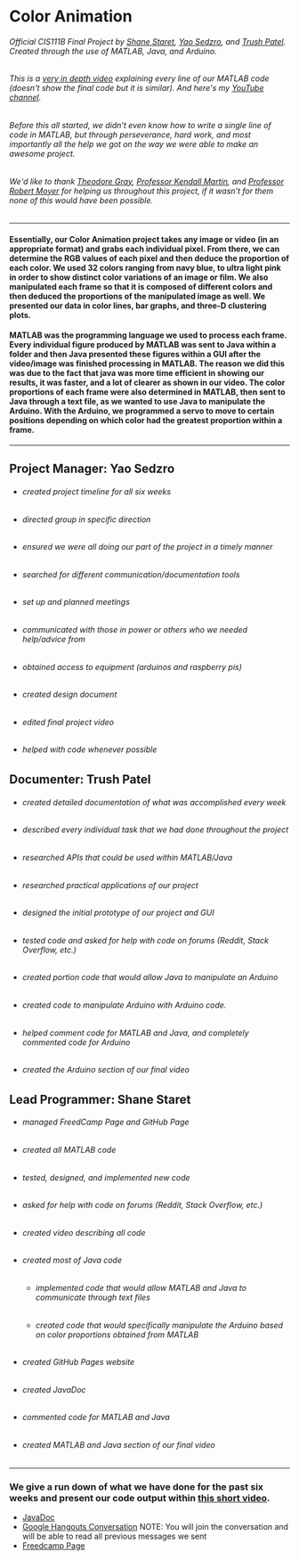 # Color Animation
###### Official CIS111B Final Project by [Shane Staret](https://github.com/SStaret43), [Yao Sedzro](https://github.com/Yensedzro), and [Trush Patel](https://github.com/trushpatel1997). Created through the use of MATLAB, Java, and Arduino.

###### This is a [*very* in depth video](https://www.youtube.com/watch?v=NfeG2EDdjmE) explaining every line of our MATLAB code (doesn't show the final code but it is similar). And here's my [YouTube channel](https://www.youtube.com/channel/UCmQA16swmtPa29pRo9YtRTA).

###### Before this all started, we didn’t even know how to write a single line of code in MATLAB, but through perseverance, hard work, and most importantly all the help we got on the way we were able to make an awesome project.
###### *We'd like to thank [Theodore Gray](http://home.theodoregray.com/), [Professor Kendall Martin](http://lelejiktenkye.blogspot.com/), and [Professor Robert Moyer](http://faculty.mc3.edu/rmoyer/) for helping us throughout this project, if it wasn’t for them none of this would have been possible.*
________________________________________________________________________________________________________________________________

#### Essentially, our Color Animation project takes any image or video (in an appropriate format) and grabs each individual pixel. From there, we can determine the RGB values of each pixel and then deduce the proportion of each color. We used 32 colors ranging from navy blue, to ultra light pink in order to show distinct color variations of an image or film. We also manipulated each frame so that it is composed of different colors and then deduced the proportions of the manipulated image as well. We presented our data in color lines, bar graphs, and three-D clustering plots.

#### MATLAB was the programming language we used to process each frame. Every individual figure produced by MATLAB was sent to Java within a folder and then Java presented these figures within a GUI after the video/image was finished processing in MATLAB. The reason we did this was due to the fact that java was more time efficient in showing our results, it was faster, and a lot of clearer as shown in our video. The color proportions of each frame were also determined in MATLAB, then sent to Java through a text file, as we wanted to use Java to manipulate the Arduino. With the Arduino, we programmed a servo to move to certain positions depending on which color had the greatest proportion within a frame.
________________________________________________________________________________________________________________________________

## **Project Manager: Yao Sedzro**
   * ###### created project timeline for all six weeks
   * ###### directed group in specific direction
   * ###### ensured we were all doing our part of the project in a timely manner
   * ###### searched for different communication/documentation tools
   * ###### set up and planned meetings
   * ###### communicated with those in power or others who we needed help/advice from
   * ###### obtained access to equipment (arduinos and raspberry pis)
   * ###### created design document
   * ###### edited final project video
   * ###### helped with code whenever possible
   
   
## **Documenter: Trush Patel**
   * ###### created *detailed* documentation of what was accomplished every week
   * ###### described every individual task that we had done throughout the project
   * ###### researched APIs that could be used within MATLAB/Java
   * ###### researched practical applications of our project
   * ###### designed the initial prototype of our project and GUI
   * ###### tested code and asked for help with code on forums (Reddit, Stack Overflow, etc.)
   * ###### created portion code that would allow Java to manipulate an Arduino
   * ###### created code to manipulate Arduino with Arduino code.
   * ###### helped comment code for MATLAB and Java, and completely commented code for Arduino
   * ###### created the Arduino section of our final video
   
   
## **Lead Programmer: Shane Staret**
   * ###### managed FreedCamp Page and GitHub Page
   * ###### created all MATLAB code
   * ###### tested, designed, and implemented new code
   * ###### asked for help with code on forums (Reddit, Stack Overflow, etc.)
   * ###### created video describing all code
   * ###### created most of Java code
     * ###### implemented code that would allow MATLAB and Java to communicate through text files
     * ###### created code that would specifically manipulate the Arduino based on color proportions obtained from MATLAB
   * ###### created GitHub Pages website
   * ###### created JavaDoc
   * ###### commented code for MATLAB and Java
   * ###### created MATLAB and Java section of our final video
________________________________________________________________________________________________________________________________

### We give a run down of what we have done for the past six weeks and present our code output within [this short video](https://www.youtube.com/watch?v=CgzbIqppAzo).

* [JavaDoc](https://sstaret43.github.io/ColorAnimation/)
* [Google Hangouts Conversation](https://hangouts.google.com/group/vYaHYCTixmCaNGMp1) NOTE: You will join the conversation and will be able to read all previous messages we sent
* [Freedcamp Page](https://freedcamp.com/CIS_111B_Final_Proje_sX0/A_Project_IzH/todos)
